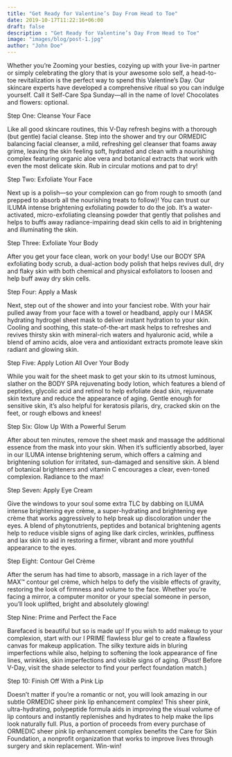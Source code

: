 ```yaml
---
title: "Get Ready for Valentine’s Day From Head to Toe"
date: 2019-10-17T11:22:16+06:00
draft: false
description : "Get Ready for Valentine’s Day From Head to Toe"
image: "images/blog/post-1.jpg"
author: "John Doe"
---
```


Whether you’re Zooming your besties, cozying up with your live-in partner or simply celebrating the glory that is your awesome solo self, a head-to-toe revitalization is the perfect way to spend this Valentine’s Day. Our skincare experts have developed a comprehensive ritual so you can indulge yourself. Call it Self-Care Spa Sunday—all in the name of love! Chocolates and flowers: optional.


Step One: Cleanse Your Face

Like all good skincare routines, this V-Day refresh begins with a thorough (but gentle) facial cleanse. Step into the shower and try our ORMEDIC balancing facial cleanser, a mild, refreshing gel cleanser that foams away grime, leaving the skin feeling soft, hydrated and clean with a nourishing complex featuring organic aloe vera and botanical extracts that work with even the most delicate skin. Rub in circular motions and pat to dry!

 
Step Two: Exfoliate Your Face

Next up is a polish—so your complexion can go from rough to smooth (and prepped to absorb all the nourishing treats to follow)! You can trust our ILUMA intense brightening exfoliating powder to do the job. It’s a water-activated, micro-exfoliating cleansing powder that gently that polishes and helps to buffs away radiance-impairing dead skin cells to aid in brightening and illuminating the skin.

 
Step Three: Exfoliate Your Body

After you get your face clean, work on your body! Use our BODY SPA exfoliating body scrub, a dual-action body polish that helps revives dull, dry and flaky skin with both chemical and physical exfoliators to loosen and help buff away dry skin cells.
 

Step Four: Apply a Mask

Next, step out of the shower and into your fanciest robe. With your hair pulled away from your face with a towel or headband, apply our I MASK hydrating hydrogel sheet mask to deliver instant hydration to your skin. Cooling and soothing, this state-of-the-art mask helps to refreshes and revives thirsty skin with mineral-rich waters and hyaluronic acid, while a blend of amino acids, aloe vera and antioxidant extracts promote leave skin radiant and glowing skin.
 

Step Five: Apply Lotion All Over Your Body

While you wait for the sheet mask to get your skin to its utmost luminous, slather on the BODY SPA rejuvenating body lotion, which features a blend of peptides, glycolic acid and retinol to help exfoliate dead skin, rejuvenate skin texture and reduce the appearance of aging. Gentle enough for sensitive skin, it’s also helpful for keratosis pilaris, dry, cracked skin on the feet, or rough elbows and knees!


Step Six: Glow Up With a Powerful Serum

After about ten minutes, remove the sheet mask and massage the additional essence from the mask into your skin. When it’s sufficiently absorbed, layer in our ILUMA intense brightening serum, which offers a calming and brightening solution for irritated, sun-damaged and sensitive skin. A blend of botanical brighteners and vitamin C encourages a clear, even-toned complexion. Radiance to the max!


Step Seven: Apply Eye Cream

Give the windows to your soul some extra TLC by dabbing on ILUMA intense brightening eye crème, a super-hydrating and brightening eye crème that works aggressively to help break up discoloration under the eyes. A blend of phytonutrients, peptides and botanical brightening agents help to reduce visible signs of aging like dark circles, wrinkles, puffiness and lax skin to aid in restoring a firmer, vibrant and more youthful appearance to the eyes.


Step Eight: Contour Gel Crème

After the serum has had time to absorb, massage in a rich layer of the MAX™ contour gel crème, which helps to defy the visible effects of gravity, restoring the look of firmness and volume to the face. Whether you’re facing a mirror, a computer monitor or your special someone in person, you’ll look uplifted, bright and absolutely glowing!


Step Nine: Prime and Perfect the Face

Barefaced is beautiful but so is made up! If you wish to add makeup to your complexion, start with our I PRIME flawless blur gel to create a flawless canvas for makeup application. The silky texture aids in bluring imperfections while also, helping to softening the look appearance of fine lines, wrinkles, skin imperfections and visible signs of aging. (Pssst! Before V-Day, visit the shade selector to find your perfect foundation match.)

 
Step 10: Finish Off With a Pink Lip

Doesn’t matter if you’re a romantic or not, you will look amazing in our subtle ORMEDIC sheer pink lip enhancement complex! This sheer pink, ultra-hydrating, polypeptide formula aids in improving the visual volume of lip contours and instantly replenishes and hydrates to help make the lips look naturally full. Plus, a portion of proceeds from every purchase of ORMEDIC sheer pink lip enhancement complex benefits the Care for Skin Foundation, a nonprofit organization that works to improve lives through surgery and skin replacement. Win-win!
